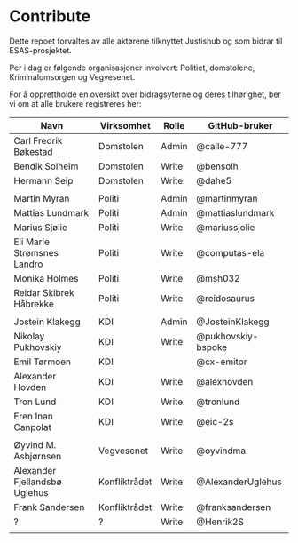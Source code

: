 # Contribute

Dette repoet forvaltes av alle aktørene tilknyttet Justishub og som bidrar til ESAS-prosjektet.

Per i dag er følgende organisasjoner involvert: Politiet, domstolene, Kriminalomsorgen og Vegvesenet.

For å opprettholde en oversikt over bidragsyterne og deres tilhørighet, ber vi om at alle brukere registreres her:

| Navn                          | Virksomhet    | Rolle | GitHub-bruker      |
|-------------------------------|---------------|-------|--------------------|
| Carl Fredrik Bøkestad         | Domstolen     | Admin | @calle-777         |
| Bendik Solheim                | Domstolen     | Write | @bensolh           |
| Hermann Seip                  | Domstolen     | Write | @dahe5             |
|                               |               |       |                    |
| Martin Myran                  | Politi        | Admin | @martinmyran       |
| Mattias Lundmark              | Politi        | Admin | @mattiaslundmark   |
| Marius Sjølie                 | Politi        | Write | @mariussjolie      |
| Eli Marie Strømsnes Landro    | Politi        | Write | @computas-ela      |
| Monika Holmes                 | Politi        | Write | @msh032            |
| Reidar Skibrek Håbrekke       | Politi        | Write | @reidosaurus       |
|                               |               |       |                    |
| Jostein Klakegg               | KDI           | Admin | @JosteinKlakegg    |
| Nikolay Pukhovskiy            | KDI           | Write | @pukhovskiy-bspoke |
| Emil Tørmoen                  | KDI           |       | @cx-emitor         |
| Alexander Hovden              | KDI           | Write | @alexhovden        |
| Tron Lund                     | KDI           | Write | @tronlund          |
| Eren Inan Canpolat            | KDI           | Write | @eic-2s            |
|                               |               |       |                    |
| Øyvind M. Asbjørnsen          | Vegvesenet    | Write | @oyvindma          |
| Alexander Fjellandsbø Uglehus | Konfliktrådet | Write | @AlexanderUglehus  |
| Frank Sandersen               | Konfliktrådet | Write | @franksandersen    |
| ?                             | ?             | Write | @Henrik2S          |
|                               |               |       |                    |
